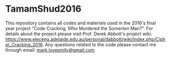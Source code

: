 # TamamShud2016
This repository contains all codes and materials used in the 2016's final year project "Code Cracking, Who Murdered the Somerton Man?".
For details about the project please visit Prof. Derek Abbott's project wiki: https://www.eleceng.adelaide.edu.au/personal/dabbott/wiki/index.php/Cipher_Cracking_2016.
Any questions related to the code please contact me through email: mark.loveemily@gmail.com
